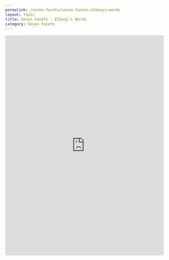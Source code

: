 ```yaml
---
permalink: /seven-facets/seven-facets-elbasys-words
layout: topic
title: Seven Facets - Elbasy's Words
category: Seven Facets
---
```


<iframe src="https://www.qazaqstan.io/ann/seven-facets-great-steppe/" width="100%" height="700px" style="display: block; margin: 0 auto; overflow-y: scroll;" frameborder="0"></iframe>
